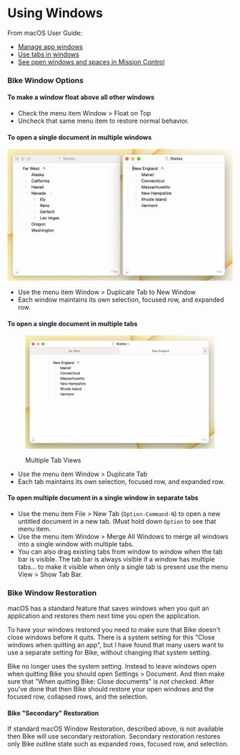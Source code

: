 # Using Windows

From macOS User Guide:

* [Manage app windows](https://support.apple.com/guide/mac-help/work-with-app-windows-mchlp2469/12.0/mac/12.0)
* [Use tabs in windows](https://support.apple.com/guide/mac-help/use-tabs-in-windows-mchla4695cce/12.0/mac/12.0)
* [See open windows and spaces in Mission Control](https://support.apple.com/guide/mac-help/open-windows-spaces-mission-control-mh35798/12.0/mac/12.0)

### Bike Window Options

#### To make a window float above all other windows

* Check the menu item Window > Float on Top
* Uncheck that same menu item to restore normal behavior.

#### To open a single document in multiple windows

![Multiple Window Views](../.gitbook/assets/Windows.png)

* Use the menu item Window > Duplicate Tab to New Window
* Each window maintains its own selection, focused row, and expanded row.

#### To open a single document in multiple tabs

<figure><img src="../.gitbook/assets/Tabs.png" alt=""><figcaption><p>Multiple Tab Views</p></figcaption></figure>

* Use the menu item Window > Duplicate Tab
* Each tab maintains its own selection, focused row, and expanded row.

#### To open multiple document in a single window in separate tabs

* Use the menu item File > New Tab (`Option-Command-N`) to open a new untitled document in a new tab. (Must hold down `Option` to see that menu item.
* Use the menu item Window > Merge All Windows to merge all windows into a single window with multiple tabs.
* You can also drag existing tabs from window to window when the tab bar is visible. The tab bar is always visible if a window has multiple tabs... to make it visible when only a single tab is present use the menu View > Show Tab Bar.

### Bike Window Restoration

macOS has a standard feature that saves windows when you quit an application and restores them next time you open the application.

To have your windows restored you need to make sure that Bike doesn't close windows before it quits. There is a system setting for this "Close windows when quitting an app", but I have found that many users want to use a separate setting for Bike, without changing that system setting.

Bike no longer uses the system setting. Instead to leave windows open when quitting Bike you should open Settings > Document. And then make sure that "When quitting Bike: Close documents" is _not_ checked. After you've done that then Bike should restore your open windows and the focused row, collapsed rows, and the selection.

#### Bike "Secondary" Restoration

If standard macOS Window Restoration, described above, is not available then Bike will use secondary restoration. Secondary restoration restores only Bike outline state such as expanded rows, focused row, and selection.

